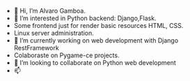 - 👋 Hi, I’m Alvaro Gamboa.
- 👀 I’m interested in Python backend: Django,Flask.
- Some frontend just for render basic resources HTML, CSS.
- Linux server administration.
- 🌱 I’m currently working on web development with Django RestFramework
- Colaboraste on Pygame-ce projects.
- 💞️ I’m looking to collaborate on Python web development
- 📫 

<!---
AlvaroGP0327/AlvaroGP0327 is a ✨ special ✨ repository because its `README.md` (this file) appears on your GitHub profile.
You can click the Preview link to take a look at your changes.
--->

